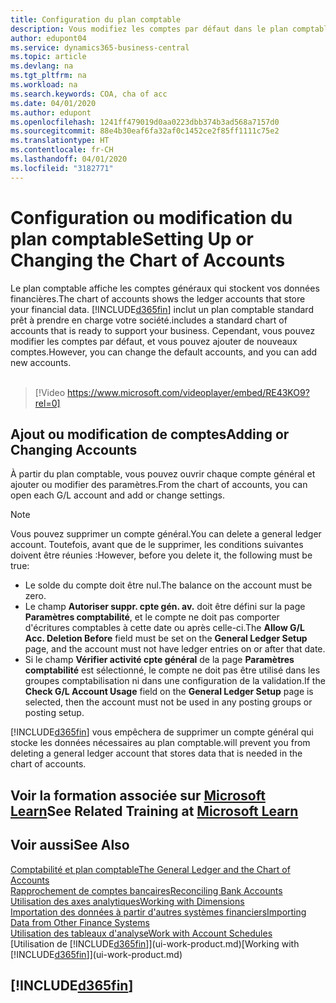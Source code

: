 ```yaml
---
title: Configuration du plan comptable
description: Vous modifiez les comptes par défaut dans le plan comptable, et vous pouvez ajouter de nouveaux comptes.
author: edupont04
ms.service: dynamics365-business-central
ms.topic: article
ms.devlang: na
ms.tgt_pltfrm: na
ms.workload: na
ms.search.keywords: COA, cha of acc
ms.date: 04/01/2020
ms.author: edupont
ms.openlocfilehash: 1241ff479019d0aa0223dbb374b3ad568a7157d0
ms.sourcegitcommit: 88e4b30eaf6fa32af0c1452ce2f85ff1111c75e2
ms.translationtype: HT
ms.contentlocale: fr-CH
ms.lasthandoff: 04/01/2020
ms.locfileid: "3182771"
---
```

# <a name="setting-up-or-changing-the-chart-of-accounts"></a><span data-ttu-id="51479-103">Configuration ou modification du plan comptable</span><span class="sxs-lookup"><span data-stu-id="51479-103">Setting Up or Changing the Chart of Accounts</span></span>
<span data-ttu-id="51479-104">Le plan comptable affiche les comptes généraux qui stockent vos données financières.</span><span class="sxs-lookup"><span data-stu-id="51479-104">The chart of accounts shows the ledger accounts that store your financial data.</span></span> [!INCLUDE[d365fin](includes/d365fin_md.md)] <span data-ttu-id="51479-105">inclut un plan comptable standard prêt à prendre en charge votre société.</span><span class="sxs-lookup"><span data-stu-id="51479-105">includes a standard chart of accounts that is ready to support your business.</span></span>
<span data-ttu-id="51479-106">Cependant, vous pouvez modifier les comptes par défaut, et vous pouvez ajouter de nouveaux comptes.</span><span class="sxs-lookup"><span data-stu-id="51479-106">However, you can change the default accounts, and you can add new accounts.</span></span>
<br><br>  

> [!Video https://www.microsoft.com/videoplayer/embed/RE43KO9?rel=0]


## <a name="adding-or-changing-accounts"></a><span data-ttu-id="51479-107">Ajout ou modification de comptes</span><span class="sxs-lookup"><span data-stu-id="51479-107">Adding or Changing Accounts</span></span>
<span data-ttu-id="51479-108">À partir du plan comptable, vous pouvez ouvrir chaque compte général et ajouter ou modifier des paramètres.</span><span class="sxs-lookup"><span data-stu-id="51479-108">From the chart of accounts, you can open each G/L account and add or change settings.</span></span>

> [!NOTE]  
>   <span data-ttu-id="51479-109">Vous pouvez supprimer un compte général.</span><span class="sxs-lookup"><span data-stu-id="51479-109">You can delete a general ledger account.</span></span> <span data-ttu-id="51479-110">Toutefois, avant que de le supprimer, les conditions suivantes doivent être réunies :</span><span class="sxs-lookup"><span data-stu-id="51479-110">However, before you delete it, the following must be true:</span></span>  
>  
>   * <span data-ttu-id="51479-111">Le solde du compte doit être nul.</span><span class="sxs-lookup"><span data-stu-id="51479-111">The balance on the account must be zero.</span></span>  
>   * <span data-ttu-id="51479-112">Le champ **Autoriser suppr. cpte gén. av.** doit être défini sur la page **Paramètres comptabilité**, et le compte ne doit pas comporter d'écritures comptables à cette date ou après celle-ci.</span><span class="sxs-lookup"><span data-stu-id="51479-112">The **Allow G/L Acc. Deletion Before** field must be set on the **General Ledger Setup** page, and the account must not have ledger entries on or after that date.</span></span>  
>   * <span data-ttu-id="51479-113">Si le champ **Vérifier activité cpte général** de la page **Paramètres comptabilité** est sélectionné, le compte ne doit pas être utilisé dans les groupes comptabilisation ni dans une configuration de la validation.</span><span class="sxs-lookup"><span data-stu-id="51479-113">If the **Check G/L Account Usage** field on the **General Ledger Setup** page is selected, then the account must not be used in any posting groups or posting setup.</span></span>  

[!INCLUDE[d365fin](includes/d365fin_md.md)] <span data-ttu-id="51479-114">vous empêchera de supprimer un compte général qui stocke les données nécessaires au plan comptable.</span><span class="sxs-lookup"><span data-stu-id="51479-114">will prevent you from deleting a general ledger account that stores data that is needed in the chart of accounts.</span></span>  

## <a name="see-related-training-at-microsoft-learn"></a><span data-ttu-id="51479-115">Voir la formation associée sur [Microsoft Learn](/learn/modules/chart-accounts-dynamics-365-business-central/index)</span><span class="sxs-lookup"><span data-stu-id="51479-115">See Related Training at [Microsoft Learn](/learn/modules/chart-accounts-dynamics-365-business-central/index)</span></span>

## <a name="see-also"></a><span data-ttu-id="51479-116">Voir aussi</span><span class="sxs-lookup"><span data-stu-id="51479-116">See Also</span></span>
[<span data-ttu-id="51479-117">Comptabilité et plan comptable</span><span class="sxs-lookup"><span data-stu-id="51479-117">The General Ledger and the Chart of Accounts</span></span>](finance-general-ledger.md)  
[<span data-ttu-id="51479-118">Rapprochement de comptes bancaires</span><span class="sxs-lookup"><span data-stu-id="51479-118">Reconciling Bank Accounts</span></span>](bank-manage-bank-accounts.md)  
[<span data-ttu-id="51479-119">Utilisation des axes analytiques</span><span class="sxs-lookup"><span data-stu-id="51479-119">Working with Dimensions</span></span>](finance-dimensions.md)  
[<span data-ttu-id="51479-120">Importation des données à partir d'autres systèmes financiers</span><span class="sxs-lookup"><span data-stu-id="51479-120">Importing Data from Other Finance Systems</span></span>](across-import-data-configuration-packages.md)  
[<span data-ttu-id="51479-121">Utilisation des tableaux d'analyse</span><span class="sxs-lookup"><span data-stu-id="51479-121">Work with Account Schedules</span></span>](bi-how-work-account-schedule.md)  
<span data-ttu-id="51479-122">[Utilisation de [!INCLUDE[d365fin](includes/d365fin_md.md)]](ui-work-product.md)</span><span class="sxs-lookup"><span data-stu-id="51479-122">[Working with [!INCLUDE[d365fin](includes/d365fin_md.md)]](ui-work-product.md)</span></span>  

## [!INCLUDE[d365fin](includes/free_trial_md.md)]

